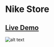 # Nike Store
## [Live Demo](https://nikestore-polly.netlify.app/)
![alt text](https://github.com/pranjalshikhar/nike-store/blob/main/public/screenshot.jpg?raw=true)
